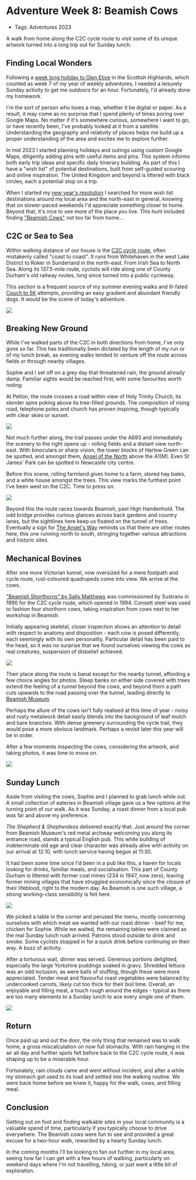 # Adventure Week 8: Beamish Cows

- Tags: Adventures 2023

A walk from home along the C2C cycle route to visit some of its unique artwork turned into a long trip out for Sunday lunch.

## Finding Local Wonders

Following a [week long holiday to Glen Etive](./2023-02-25-adventure-week-7) in the Scottish Highlands, which counted as week 7 of my year of weekly adventures, I needed a leisurely Sunday activity to get me outdoors for an hour. Fortunately, I'd already done my homework.

I'm the sort of person who loves a map, whether it be digital or paper. As a result, it may come as no surprise that I spend plenty of times poring over Google Maps. No matter if it's somewhere curious, somewhere I want to go, or have recently been, I've probably looked at it from a satellite. Understanding the geography and relativity of places helps me build up a proper understanding of the area and excites me to explore further.

In mid 2023 I started planning holidays and outings using custom Google Maps, diligently adding pins with useful items and pins. This system informs both early trip ideas and specific daily itinerary building. As part of this I have a "wish list" of potential destinations, built from self-guided scouring and online inspiration. The United Kingdom and beyond is littered with black circles, each a potential stop on a trip.

When I started my [new year's resolution](./2023-01-04-committing-to-adventures-in-2023) I searched for more wish list destinations around my local area and the north-east in general, knowing that on slower-paced weekends I'd appreciate something closer to home. Beyond that, it's nice to see more of the place you live. This hunt included finding ["Beamish Cows"](https://www.google.com/maps/place/Beamish+Cows/@54.8767866,-1.6583834,17z/data=!4m6!3m5!1s0x487e7919c11b6283:0x29a0fecb2ed63f8!8m2!3d54.8767866!4d-1.6561947!16s%2Fg%2F11hr_c_x93) not too far from home...

## C2C or Sea to Sea

Within walking distance of our house is the [C2C cycle route](https://www.sustrans.org.uk/find-other-routes/c2c-or-sea-to-sea), often mistakenly called "coast to coast". It runs from Whitehaven in the west Lake District to Roker in Sunderland in the north-east. From Irish Sea to North Sea. Along its 137.5-mile route, cyclists will ride along one of County Durham's old railway routes, long since turned into a public cycleway.

This section is a frequent source of my summer evening walks and ill-fated [Couch to 5K](https://www.nhs.uk/live-well/exercise/running-and-aerobic-exercises/get-running-with-couch-to-5k/) attempts, providing an easy gradient and abundant friendly dogs. It would be the scene of today's adventure.

<img src="../../public/photos/beamish-cows-1.jpeg" />

## Breaking New Ground

While I've walked parts of the C2C in both directions from home, I've only gone so far. This has traditionally been dictated by the length of my run or of my lunch break, as evening walks tended to venture off the route across fields or through nearby villages.

Sophie and I set off on a grey day that threatened rain, the ground already damp. Familiar sights would be reached first, with some favourites worth noting:

At Pelton, the route crosses a road within view of Holy Trinity Church, its slender spire poking above its tree-filled grounds. The composition of rising road, telephone poles and church has proven inspiring, though typically with clear skies or sunset.

<img src="../../public/photos/beamish-cows-2.jpeg" />

Not much further along, the trail passes under the A693 and immediately the scenery to the right opens up - rolling fields and a distant view north-east. With binoculars or sharp vision, the tower blocks of Harlow Green can be spotted, and amongst them, [Angel of the North](https://www.gateshead.gov.uk/article/3957/Angel-of-the-North) above the A1(M). Even St James' Park can be spotted in Newcastle city centre.

Before this scene, rolling farmland gives home to a farm, stored hay bales, and a white house amongst the trees. This view marks the furthest point I've been west on the C2C. Time to press on.

<img src="../../public/photos/beamish-cows-3.jpeg" />

Beyond this the route races towards Beamish, past High Handenhold. The odd bridge provides curious glances across back gardens and country lanes, but the sightlines here keep us fixated on the tunnel of trees. Eventually a sign for [The Angel's Way](https://www.thisisdurham.com/northernsaints/see-and-do/the-angels-way-p1053001) reminds us that there are other routes here, this one running north to south, stringing together various attractions and historic sites.

## Mechanical Bovines

After one more Victorian tunnel, now oversized for a mere footpath and cycle route, rust-coloured quadrupeds come into view. We arrive at the cows.

["Beamish Shorthorns" by Sally Matthews](https://artuk.org/discover/artworks/beamish-shorthorns-315094) was commissioned by Sustrans in 1990 for the C2C cycle route, which opened in 1994. Consett steel was used to fashion four shorthorn cows, taking inspiration from cows next to her workshop in Beamish.

Initially appearing skeletal, closer inspection shows an attention to detail with respect to anatomy and disposition - each cow is posed differently, each seemingly with its own personality. Particular detail has been paid to the head, so it was no surprise that we found ourselves viewing the cows as real creatures, suspension of disbelief achieved.

<img src="../../public/photos/beamish-cows-4.jpeg" cover />

Their place along the route is banal except for the nearby tunnel, affording a few choice angles for photos. Steep banks on either side covered with trees extend the feeling of a tunnel beyond the cows, and beyond them a path cuts upwards to the road passing over the tunnel, leading directly to [Beamish Museum](https://www.beamish.org.uk/).

Perhaps the allure of the cows isn't fully realised at this time of year - noisy and rusty metalwork detail easily blends into the background of leaf mulch and bare branches. With dense greenery surrounding the cycle trail, they would pose a more obvious landmark. Perhaps a revisit later this year will be in order.

After a few moments inspecting the cows, considering the artwork, and taking photos, it was time to move on.

<img src="../../public/photos/beamish-cows-5.jpeg" />

## Sunday Lunch

Aside from visiting the cows, Sophie and I planned to grab lunch while out. A small collection of eateries in Beamish village gave us a few options at the turning point of our walk. As it was Sunday, a roast dinner from a local pub was far and above my preference.

_The Shepherd & Shepherdess_ delivered exactly that. Just around the corner from Beamish Museum's red metal archway welcoming you along its entrance road, stands a typical English pub. This white building of indeterminate old age and clear character was already alive with activity on our arrival at 12:10, with lunch service having begun at 11:30.

It had been some time since I'd been in a pub like this, a haven for locals looking for drinks, familiar meals, and socialisation. This part of County Durham is littered with former coal mines (234 in 1947, now zero), leaving former mining villages that have struggled economically since the closure of their lifeblood, right to the modern day. As Beamish is one such village, a strong working-class sensibility is felt here.

<img src="../../public/photos/beamish-cows-7.jpeg" />

We picked a table in the corner and perused the menu, mostly concerning ourselves with which meat we wanted with our roast dinner - beef for me, chicken for Sophie. While we waited, the remaining tables were claimed as the real Sunday lunch rush arrived. Patrons stood outside to drink and smoke. Some cyclists stopped in for a quick drink before continuing on their way. A buzz of activity.

After a torturous wait, dinner was served. Generous portions delighted, especially the large Yorkshire puddings soaked in gravy. Shredded lettuce was an odd inclusion, as were balls of stuffing, though these were more appreciated. Tender meat and flavourful roast vegetables were balanced by undercooked carrots, likely cut too thick for their boil time. Overall, an enjoyable and filling meal, a touch rough around the edges - typical as there are too many elements to a Sunday lunch to ace every single one of them.

<img src="../../public/photos/beamish-cows-6.jpeg" />

## Return

Once paid up and out the door, the only thing that remained was to walk home, a gross miscalculation on now full stomachs. With rain hanging in the air all day and further spots felt before back to the C2C cycle route, it was shaping up to be a miserable hour.

Fortunately, rain clouds came and went without incident, and after a while my stomach got used to its load and settled into the walking routine. We were back home before we knew it, happy for the walk, cows, and filling meal.

## Conclusion

Getting out on foot and finding walkable sites in your local community is a valuable spend of time, particularly if you typically choose to drive everywhere. The Beamish cows were fun to see and provided a great excuse for a two-hour walk, rewarded by a hearty Sunday lunch.

In the coming months I'll be looking to fan out further in my local area, seeing how far I can get with a few hours of walking, particularly on weekend days where I'm not travelling, hiking, or just want a little bit of exploration.
